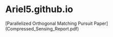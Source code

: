 # Ariel5.github.io

[Parallelized Orthogonal Matching Pursuit Paper] (Compressed_Sensing_Report.pdf)
